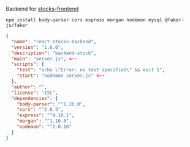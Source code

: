Backend for [stocks-frontend]('https://github.com/mbpod10/react-components')


```
npm install body-parser cors express morgan nodemon mysql @faker-js/faker
``` 

```json
{
  "name": "react-stocks-backend",
  "version": "1.0.0",
  "description": "backend-stock",
  "main": "server.js", <--
  "scripts": {
    "test": "echo \"Error: no test specified\" && exit 1",
    "start": "nodemon server.js" <--
  },
  "author": "",
  "license": "ISC",
  "dependencies": {
    "body-parser": "^1.20.0",
    "cors": "^2.8.5",
    "express": "^4.18.1",
    "morgan": "^1.10.0",
    "nodemon": "^2.0.16"
  }
}
```